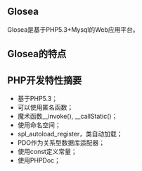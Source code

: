 Glosea
-----

Glosea是基于PHP5.3+Mysql的Web应用平台。


## Glosea的特点

## PHP开发特性摘要

- 基于PHP5.3；
- 可以使用匿名函数；
- 魔术函数_\_invoke(), _\_callStatic()；
- 使用命名空间；
- spl_autoload_register，类自动加载；
- PDO作为关系型数据库适配器；
- 使用const定义常量；
- 使用PHPDoc；
